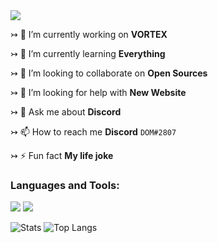 
<img src="https://cdn.discordapp.com/attachments/899181942984048711/899676988070039562/Im_vishwajeet_4.png"/>

↣ 🔭 I’m currently working on **VORTEX**

↣ 🌱 I’m currently learning **Everything**

↣ 👯 I’m looking to collaborate on **Open Sources**

↣ 🤝 I’m looking for help with **New Website**

↣ 💬 Ask me about **Discord**

↣ 📫 How to reach me **Discord** `DOM#2807`

↣ ⚡ Fun fact **My life joke**


<h3 align="left">Languages and Tools:</h3>
<img src="https://cdn.discordapp.com/attachments/899181942984048711/899183913233166376/Im_vishwajeet_2.png"/>
<img src="https://cdn.discordapp.com/attachments/899181942984048711/899675960767578152/Im_vishwajeet_3.png"/>

![Stats](https://github-readme-stats.vercel.app/api?username=Vishwajeet8005&title_color=246bce&text_color=ffffff&bg_color=000000&include_all_commits=true&hide_border=true&hide_title=true)
![Top Langs](https://github-readme-stats.vercel.app/api/top-langs/?username=Vishwajeet8005&layout=compact&title_color=246bce&text_color=ffffff&bg_color=000000&hide_border=true)
